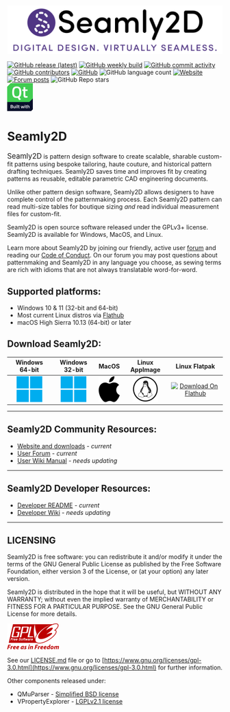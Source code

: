 ![Seamly2D banner](../share/img/Seamly2D_banner_1202x271.png)

[![GitHub release (latest)](https://img.shields.io/github/v/release/fashionfreedom/seamly2d?logo=github?color=blue&style=flat-square)](https://github.com/FashionFreedom/Seamly2D/releases/latest)
[![GitHub weekly build](https://img.shields.io/github/actions/workflow/status/fashionfreedom/seamly2d/ci.yml?logo=github&style=flat-square)](https://github.com/FashionFreedom/Seamly2D/actions/workflows/ci.yml)
[![GitHub commit activity](https://img.shields.io/github/commit-activity/m/fashionfreedom/seamly2d?logo=github&color=brightgreen&style=flat-square)](https://github.com/FashionFreedom/Seamly2D/graphs/commit-activity)
[![GitHub contributors](https://img.shields.io/github/contributors/fashionfreedom/seamly2d?style=flat-square&logo=github)](https://github.com/FashionFreedom/Seamly2D/graphs/contributors)
[![GitHub](https://img.shields.io/github/license/fashionfreedom/seamly2d?color=blue&style=flat-square&logo=creativecommons)](../LICENSE)
![GitHub language count](https://img.shields.io/github/languages/count/fashionfreedom/seamly2d?style=flat-square&logo=github)
[![Website](https://img.shields.io/website?down_message=Down&style=flat-square&up_color=brightgreen&up_message=Up&url=https%3A%2F%2Fseamly.net&logo=wordpress)](https://seamly.net/)
[![Forum posts](https://img.shields.io/discourse/posts?server=https%3A%2F%2Fforum.seamly.net&style=flat-square&logo=discourse)](https://forum.seamly.net/)
![GitHub Repo stars](https://img.shields.io/github/stars/fashionfreedom/seamly2d?style=social)  
[![Qt](img/Built_with_Qt_RGB_logo_vertical_transparent_60x65px.png)](https://qt.io)

# Seamly2D

<big>Seamly2D</big> is pattern design software to create scalable, sharable custom-fit patterns using bespoke tailoring, haute couture, and historical pattern drafting techniques. Seamly2D saves time and improves fit by creating patterns as reusable, editable parametric CAD engineering documents.

Unlike other pattern design software, Seamly2D allows designers to have complete control of the patternmaking process. Each Seamly2D pattern can read multi-size tables for boutique sizing *and* read individual measurement files for custom-fit.

Seamly2D is open source software released under the GPLv3+ license.  Seamly2D is available for Windows, MacOS, and Linux.  

Learn more about Seamly2D by joining our friendly, active user [forum](https://forum.seamly.net) and reading our [Code of Conduct](CODE_OF_CONDUCT.md). On our forum you may post questions about patternmaking and Seamly2D in any language you choose, as sewing terms are rich with idioms that are not always translatable word-for-word.

## Supported platforms:  
   * Windows 10 & 11 (32-bit and 64-bit)
   * Most current Linux distros via [Flathub](https://flathub.org/apps/details/net.seamly.seamly2d)
   * macOS High Sierra 10.13 (64-bit) or later

## Download Seamly2D:

| Windows 64-bit | Windows 32-bit | MacOS | Linux AppImage | Linux Flatpak |
| :---:          | :---:          | :---: | :---:          | :---:         |
| [![Seamly2d-windows.zip](img/Microsoft_logo-60x60px.png)](https://github.com/FashionFreedom/Seamly2D/releases/latest/download/Seamly2D-windows.zip) | [![Seamly2d-win32.zip](img/Microsoft_logo-60x60px.png)](https://github.com/FashionFreedom/Seamly2D/releases/latest/download/Seamly2D-win32.zip) | [<picture><source media="(prefers-color-scheme: dark)" srcset="img/white-apple-logo-transparent-49x60px.png"><source media="(prefers-color-scheme: light)" srcset="img/Apple_logo_black.png" ><img src="img/Apple_logo_black.png" height="60"></picture>](https://github.com/FashionFreedom/Seamly2D/releases/latest/download/Seamly2D-macos.zip) | [![Seamly2D-x86_64.AppImage](img/Tux_Mono_60x60.png)](https://github.com/FashionFreedom/Seamly2D/releases/latest/download/Seamly2D-x86_64.AppImage) | [<img src="https://flathub.org/assets/badges/flathub-badge-en.svg" alt="Download On Flathub" height="60">](https://flathub.org/apps/details/net.seamly.seamly2d) |

___________________________________________________
## Seamly2D Community Resources:
   * [Website and downloads](https://seamly.net) - _current_  
   * [User Forum](https://forum.seamly.net/) - _current_
   * [User Wiki Manual](https://wiki.seamly.net) - _needs updating_
___________________________________________________

## Seamly2D Developer Resources:
   * [Developer README](README-DEVELOPER.md) - _current_
   * [Developer Wiki](https://github.com/FashionFreedom/Seamly2D/wiki) - _needs updating_
___________________________________________________
## LICENSING

Seamly2D is free software: you can redistribute it and/or modify
it under the terms of the GNU General Public License as published by
the Free Software Foundation, either version 3 of the License, or
(at your option) any later version.  

Seamly2D is distributed in the hope that it will be useful,
but WITHOUT ANY WARRANTY; without even the implied warranty of
MERCHANTABILITY or FITNESS FOR A PARTICULAR PURPOSE.  See the
GNU General Public License for more details.

![GPLv3](img/GPLv3_Logo-121x60px.png) 

See our [LICENSE.md](..\LICENSE.md) file or go to [https://www.gnu.org/licenses/gpl-3.0.html](https://www.gnu.org/licenses/gpl-3.0.html) for further information.

Other components released under:  
* QMuParser - [Simplified BSD license](https://opensource.org/licenses/BSD-2-Clause)
* VPropertyExplorer - [LGPLv2.1 license](https://www.gnu.org/licenses/old-licenses/lgpl-2.1.en.html)
